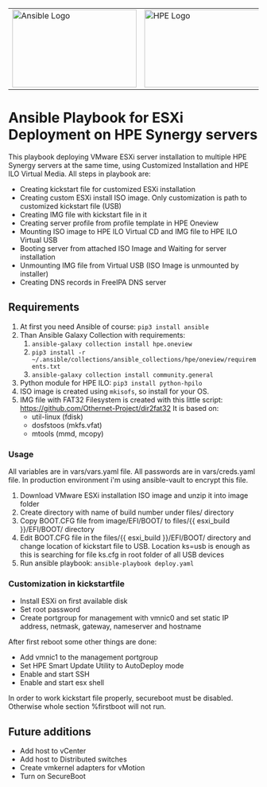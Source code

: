 <table>
    <tr>
      <td><img src="https://upload.wikimedia.org/wikipedia/commons/2/24/Ansible_logo.svg" width="250" height="156" alt="Ansible Logo" /> </td>
      <td><img src="https://upload.wikimedia.org/wikipedia/commons/4/46/Hewlett_Packard_Enterprise_logo.svg" width="250" height="156" alt="HPE Logo" /></td>
      <td><img src="https://upload.wikimedia.org/wikipedia/commons/9/9a/Vmware.svg" width="250" height="156" alt="VMware Logo" /></td>
    </tr>
</table>

# Ansible Playbook for ESXi Deployment on HPE Synergy servers

This playbook deploying VMware ESXi server installation to multiple HPE Synergy servers at the same time, using Customized Installation and HPE ILO Virtual Media.
All steps in playbook are: 
- Creating kickstart file for customized ESXi installation
- Creating custom ESXi install ISO image. Only customization is path to customized kickstart file (USB)
- Creating IMG file with kickstart file in it
- Creating server profile from profile template in HPE Oneview
- Mounting ISO image to HPE ILO Virtual CD and IMG file to HPE ILO Virtual USB
- Booting server from attached ISO Image and Waiting for server installation
- Unmounting IMG file from Virtual USB (ISO Image is unmounted by installer)
- Creating DNS records in FreeIPA DNS server

## Requirements

  1. At first you need Ansible of course: `pip3 install ansible`
  2. Than Ansible Galaxy Collection with requirements: 
     1. `ansible-galaxy collection install hpe.oneview`
     2. `pip3 install -r ~/.ansible/collections/ansible_collections/hpe/oneview/requirements.txt`
     3. `ansible-galaxy collection install community.general`
  3. Python module for HPE ILO: `pip3 install python-hpilo`
  4. ISO image is created using `mkisofs`, so install for your OS.
  5. IMG file with FAT32 Filesystem is created with this little script: https://github.com/Othernet-Project/dir2fat32
     It is based on: 
        - util-linux (fdisk)
        - dosfstoos (mkfs.vfat)
        - mtools (mmd, mcopy)


### Usage
All variables are in vars/vars.yaml file.
All passwords are in vars/creds.yaml file. In production environment i'm using ansible-vault to encrypt this file. 

  1. Download VMware ESXi installation ISO image and unzip it into image folder
  2. Create directory with name of build number under files/ directory
  3. Copy BOOT.CFG file from image/EFI/BOOT/ to files/{{ esxi_build }}/EFI/BOOT/ directory
  4. Edit BOOT.CFG file in the files/{{ esxi_build }}/EFI/BOOT/ directory and change location of kickstart file to USB. Location ks=usb is enough as this is searching for file ks.cfg in root folder of all USB devices
  5. Run ansible playbook: `ansible-playbook deploy.yaml`

### Customization in kickstartfile
- Install ESXi on first available disk
- Set root password
- Create portgroup for management with vmnic0 and set static IP address, netmask, gateway, nameserver and hostname

After first reboot some other things are done: 
- Add vmnic1 to the management portgroup
- Set HPE Smart Update Utility to AutoDeploy mode
- Enable and start SSH
- Enable and start esx shell

In order to work kickstart file properly, secureboot must be disabled. Otherwise whole section  %firstboot will not run.

## Future additions
- Add host to vCenter
- Add host to Distributed switches
- Create vmkernel adapters for vMotion
- Turn on SecureBoot
